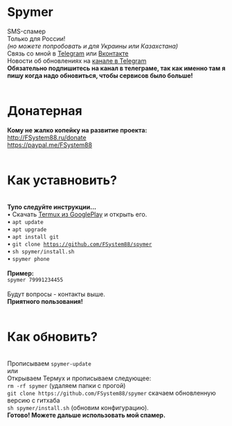# Spymer
SMS-спамер<br>
Только для России!<br><i>(но можете попробовать и для Украины или Казахстана)</i><br>
Связь со мной в <a href="https://t-do.ru/FSystem88">Telegram</a> или <a href="https://vk.com/fsys88">Вконтакте</a><br>
Новости об обновлениях на <a href="https://t-do.ru/spymer">канале в Telegram</a><br>
<b>Обязательно подпишитесь на канал в телеграме, так как именно там я пишу когда надо обновиться, чтобы сервисов было больше!</b><br><br>
# Донатерная
<b>Кому не жалко копейку на развитие проекта:</b><br>
http://FSystem88.ru/donate
<br>
https://paypal.me/FSystem88
<br>
<br>
# Как уставновить?
<br><b>Тупо следуйте инструкции...</b><br>
• Скачать <a href="https://play.google.com/store/apps/details?id=com.termux&hl=ru">Termux из GooglePlay</a> и открыть его.<br>
• <code>apt update</code><br>
• <code>apt upgrade</code><br>
• <code>apt install git</code><br>
• <code>git clone https://github.com/FSystem88/spymer</code><br>
• <code>sh spymer/install.sh</code><br>
• <code>spymer phone</code><br>
<br>
<b>Пример:</b><br>
<code>spymer 79991234455</code><br><br>
Будут вопросы - контакты выше.<br>
<b>Приятного пользования!</b>
<br><br>
# Как обновить?
<br>
Прописываем <code>spymer-update</code>
<br>или<br>
Открываем Термух и прописываем следующее:<br>
<code>rm -rf spymer</code> (удаляем папки с прогой)
<br>
<code>git clone https://github.com/FSystem88/spymer</code> скачаем обновленную версию с гитхаба
<br>
<code>sh spymer/install.sh</code> (обновим конфигурацию).
<br>
<b>Готово! Можете дальше использовать мой спамер.</b>
